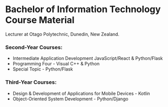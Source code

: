 # Bachelor of Information Technology Course Material

Lecturer at Otago Polytechnic, Dunedin, New Zealand.

### Second-Year Courses:
- Intermediate Application Development JavaScript/React & Python/Flask
- Programming Four - Visual C++ & Python
- Special Topic - Python/Flask

### Third-Year Courses:
- Design & Development of Applications for Mobile Devices - Kotlin
- Object-Oriented System Development - Python/Django
